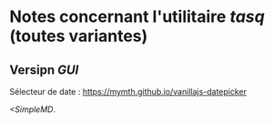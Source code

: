 # Notes concernant l'utilitaire *tasq* (toutes variantes)

## Versipn *GUI*

Sélecteur de date : https://mymth.github.io/vanillajs-datepicker

*<SimpleMD*.